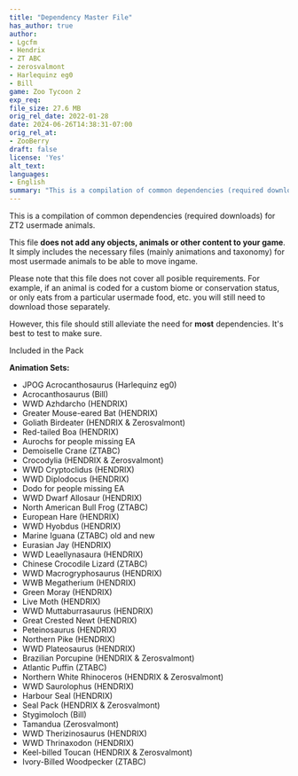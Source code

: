 ```yaml
---
title: "Dependency Master File"
has_author: true
author: 
- Lgcfm
- Hendrix
- ZT ABC
- zerosvalmont
- Harlequinz eg0
- Bill
game: Zoo Tycoon 2
exp_req:
file_size: 27.6 MB
orig_rel_date: 2022-01-28
date: 2024-06-26T14:38:31-07:00
orig_rel_at: 
- ZooBerry
draft: false
license: 'Yes'
alt_text: 
languages: 
- English
summary: "This is a compilation of common dependencies (required downloads) for ZT2 usermade animals."
---
```

This is a compilation of common dependencies (required downloads) for ZT2 usermade animals.

This file **does not add any objects, animals or other content to your game**. It simply includes the necessary files (mainly animations and taxonomy) for most usermade animals to be able to move ingame.

Please note that this file does not cover all posible requirements. For example, if an animal is coded for a custom biome or conservation status, or only eats from a particular usermade food, etc. you will still need to download those separately.

However, this file should still alleviate the need for **most** dependencies. It's best to test to make sure.

 
Included in the Pack 


**Animation Sets:**
- JPOG Acrocanthosaurus (Harlequinz eg0)
- Acrocanthosaurus (Bill)
- WWD Azhdarcho (HENDRIX)
- Greater Mouse-eared Bat (HENDRIX)
- Goliath Birdeater (HENDRIX & Zerosvalmont)
- Red-tailed Boa (HENDRIX)
- Aurochs for people missing EA
- Demoiselle Crane (ZTABC)
- Crocodylia (HENDRIX & Zerosvalmont)
- WWD Cryptoclidus (HENDRIX)
- WWD Diplodocus (HENDRIX)
- Dodo for people missing EA
- WWD Dwarf Allosaur (HENDRIX)
- North American Bull Frog (ZTABC)
- European Hare (HENDRIX)
- WWD Hyobdus (HENDRIX)
- Marine Iguana (ZTABC) old and new
- Eurasian Jay (HENDRIX)
- WWD Leaellynasaura (HENDRIX)
- Chinese Crocodile Lizard (ZTABC)
- WWD Macrogryphosaurus (HENDRIX)
- WWB Megatherium (HENDRIX)
- Green Moray (HENDRIX)
- Live Moth (HENDRIX)
- WWD Muttaburrasaurus (HENDRIX)
- Great Crested Newt (HENDRIX)
- Peteinosaurus (HENDRIX)
- Northern Pike (HENDRIX)
- WWD Plateosaurus (HENDRIX)
- Brazilian Porcupine (HENDRIX & Zerosvalmont)
- Atlantic Puffin (ZTABC)
- Northern White Rhinoceros (HENDRIX & Zerosvalmont)
- WWD Saurolophus (HENDRIX)
- Harbour Seal (HENDRIX)
- Seal Pack (HENDRIX & Zerosvalmont)
- Stygimoloch (Bill)
- Tamandua (Zerosvalmont)
- WWD Therizinosaurus (HENDRIX)
- WWD Thrinaxodon (HENDRIX)
- Keel-billed Toucan (HENDRIX & Zerosvalmont)
- Ivory-Billed Woodpecker (ZTABC)
